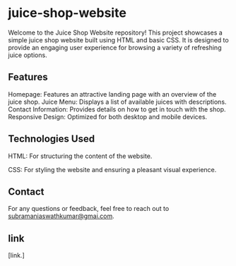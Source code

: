 # juice-shop-website
Welcome to the Juice Shop Website repository! This project showcases a simple juice shop website built using HTML and basic CSS. It is designed to provide an engaging user experience for browsing a variety of refreshing juice options.

## Features
Homepage: Features an attractive landing page with an overview of the juice shop.
Juice Menu: Displays a list of available juices with descriptions.
Contact Information: Provides details on how to get in touch with the shop.
Responsive Design: Optimized for both desktop and mobile devices.

## Technologies Used
HTML: For structuring the content of the website.

CSS: For styling the website and ensuring a pleasant visual experience.

## Contact
For any questions or feedback, feel free to reach out to subramaniaswathkumar@gmai.com.

## link
[link.]
